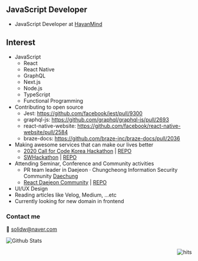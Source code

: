 ## JavaScript Developer

- JavaScript Developer at [HayanMind](https://hayanmind.com)

## Interest

- JavaScript
  - React
  - React Native
  - GraphQL
  - Next.js
  - Node.js
  - TypeScript
  - Functional Programming
- Contributing to open source
  - Jest: https://github.com/facebook/jest/pull/9300
  - graphql-js: https://github.com/graphql/graphql-js/pull/2693
  - react-native-website: https://github.com/facebook/react-native-website/pull/2584
  - braze-docs: https://github.com/braze-inc/braze-docs/pull/2036
- Making awesome services that can make our lives better
  - [2020 Call for Code Korea Hackathon](http://news.imaeil.com/Education/2020061516143588412) | [REPO](https://github.com/solidw/gogoschool)
  - [SWHackathon](swhackathon.com) | [REPO](https://github.com/solidw/ARTravel)
- Attending Seminar, Conference and Community activities
  - PR team leader in Daejeon · Chungcheong Information Security Community [Daechung](https://www.facebook.com/%EB%8C%80%EC%A0%84%EC%B6%A9%EC%B2%AD-%EC%A0%95%EB%B3%B4%EB%B3%B4%ED%98%B8-%EB%8F%99%EC%95%84%EB%A6%AC-%EC%97%B0%ED%95%A9-589186041597093)
  - [React Daejeon Community](https://bit.ly/react-daejeon-community-2nd) | [REPO](https://github.com/solidw/react-daejeon-community-2nd)
- UI/UX Design
- Reading articles like Velog, Medium, ...etc
- Currently looking for new domain in frontend

### Contact me

📨 solidw@naver.com

![Github Stats](https://github-readme-stats.vercel.app/api?username=solidw&show_icons=true)

<img src="https://hits.seeyoufarm.com/api/count/incr/badge.svg?url=https%3A%2F%2Fgithub.com%2Fsolidw&count_bg=%23F0DB4F&title_bg=%23007ACC&icon=typescript.svg&icon_color=%23FFFFFF&title=hits&edge_flat=false)](https://hits.seeyoufarm.com" alt="hits" align="right" />
